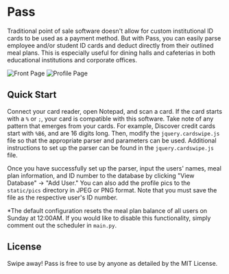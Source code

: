 # Pass
Traditional point of sale software doesn't allow for custom institutional ID cards to be used as a payment method. But with Pass, you can easily parse employee and/or student ID cards and deduct directly from their outlined meal plans. This is especially useful for dining halls and cafeterias in both educational institutions and corporate offices.

![Front Page](https://user-images.githubusercontent.com/76973785/129935684-60411ea9-f541-423b-a83a-89597de794f8.png) ![Profile Page](https://user-images.githubusercontent.com/76973785/129937255-365ed5c3-287e-43b7-8dac-c84d4296d055.png)

## Quick Start
Connect your card reader, open Notepad, and scan a card. If the card starts with a `%` or `;`, your card is compatible with this software. Take note of any pattern that emerges from your cards. For example, Discover credit cards start with `%B6`, and are 16 digits long. Then, modify the `jquery.cardswipe.js` file so that the appropriate parser and parameters can be used. Additional instructions to set up the parser can be found in the `jquery.cardswipe.js` file.

Once you have successfully set up the parser, input the users' names, meal plan information, and ID number to the database by clicking "View Database" -> "Add User." You can also add the profile pics to the `static/pics` directory in JPEG or PNG format. Note that you must save the file as the respective user's ID number. 

*The default configuration resets the meal plan balance of all users on Sunday at 12:00AM. If you would like to disable this functionality, simply comment out the scheduler in `main.py`.

## License
Swipe away! Pass is free to use by anyone as detailed by the MIT License.
